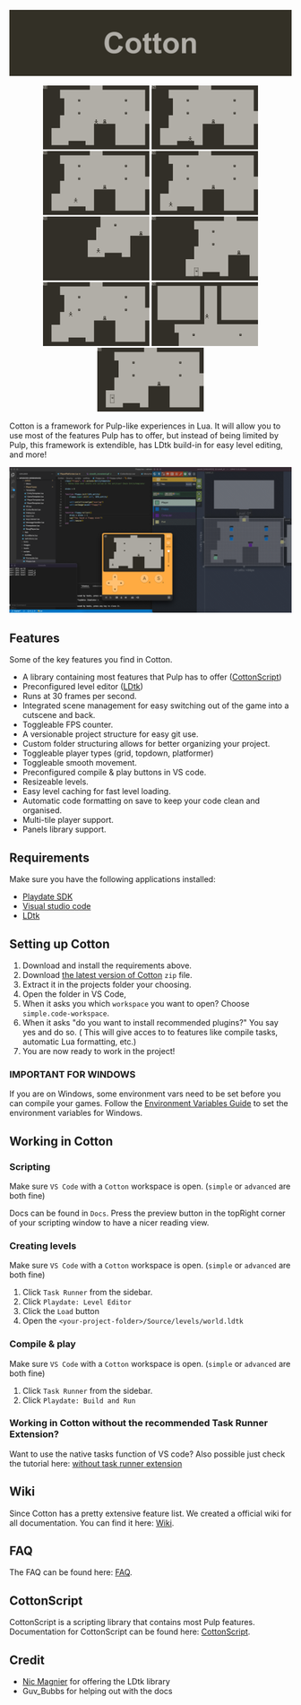 <p align="center">
    <img
    src="https://raw.githubusercontent.com/unbelievableflavour/cotton/master/Docs/images/banner.png" 
    alt="Cotton" 
    />
</p>

<p align="center">
    <img width="190" src="https://raw.githubusercontent.com/unbelievableflavour/cotton/master/Docs/images/showcase/player_grid.gif" />
    <img width="190" src="https://raw.githubusercontent.com/unbelievableflavour/cotton/master/Docs/images/showcase/player_platformer.gif" />
    <img width="190" src="https://raw.githubusercontent.com/unbelievableflavour/cotton/master/Docs/images/showcase/player_topdown.gif" />
    <img width="190" src="https://raw.githubusercontent.com/unbelievableflavour/cotton/master/Docs/images/showcase/movement_smooth.gif" />
    <img width="190" src="https://raw.githubusercontent.com/unbelievableflavour/cotton/master/Docs/images/showcase/camera_follow.gif" />
    <img width="190" src="https://raw.githubusercontent.com/unbelievableflavour/cotton/master/Docs/images/showcase/camera_follow_locked.gif" />
    <img width="190" src="https://raw.githubusercontent.com/unbelievableflavour/cotton/master/Docs/images/showcase/dialogs.gif" />
    <img width="190" src="https://raw.githubusercontent.com/unbelievableflavour/cotton/master/Docs/images/showcase/bigger_maps.gif" />
    <img width="190" src="https://raw.githubusercontent.com/unbelievableflavour/cotton/master/Docs/images/showcase/big_player.gif" />
</p>

Cotton is a framework for Pulp-like experiences in Lua. It will allow you to use most of the features Pulp has to offer, but instead of being limited by Pulp, this framework is extendible, has LDtk build-in for easy level editing, and more!

<p align="center">
    <img
    src="https://raw.githubusercontent.com/unbelievableflavour/cotton/master/Docs/images/environment.png" 
    alt="environment" 
    />
</p>

## Features

Some of the key features you find in Cotton.

* A library containing most features that Pulp has to offer ([CottonScript](https://github.com/unbelievableflavour/Cotton/wiki/CottonScript))
* Preconfigured level editor ([LDtk](https://ldtk.io/))
* Runs at 30 frames per second.
* Integrated scene management for easy switching out of the game into a cutscene and back.
* Toggleable FPS counter.
* A versionable project structure for easy git use.
* Custom folder structuring allows for better organizing your project.
* Toggleable player types (grid, topdown, platformer)
* Toggleable smooth movement.
* Preconfigured compile & play buttons in VS code.
* Resizeable levels.
* Easy level caching for fast level loading.
* Automatic code formatting on save to keep your code clean and organised.
* Multi-tile player support.
* Panels library support.

## Requirements

Make sure you have the following applications installed:

* [Playdate SDK](https://play.date/dev/) 
* [Visual studio code](https://code.visualstudio.com/)
* [LDtk](https://ldtk.io/)

## Setting up Cotton

1. Download and install the requirements above.
2. Download [the latest version of Cotton](https://github.com/unbelievableflavour/Cotton/releases) `zip` file.
3. Extract it in the projects folder your choosing.
4. Open the folder in VS Code, 
5. When it asks you which `workspace` you want to open? Choose `simple.code-workspace`. 
6. When it asks "do you want to install recommended plugins?" You say yes and do so. ( This will give acces to to features like compile tasks, automatic Lua formatting, etc.)
7. You are now ready to work in the project!

### IMPORTANT FOR WINDOWS

If you are on Windows, some environment vars need to be set before you can compile your games.
Follow the [Environment Variables Guide](https://github.com/unbelievableflavour/Cotton/wiki/How-to:-Setup-environment-variables) to set the environment variables for Windows.

## Working in Cotton

### Scripting

Make sure `VS Code` with a `Cotton` workspace is open. (`simple` or `advanced` are both fine)

Docs can be found in `Docs`. Press the preview button in the topRight corner of your scripting window to have a nicer reading view.

### Creating levels

Make sure `VS Code` with a `Cotton` workspace is open. (`simple` or `advanced` are both fine)

1. Click `Task Runner` from the sidebar.
2. Click `Playdate: Level Editor`
3. Click the `Load` button
4. Open the `<your-project-folder>/Source/levels/world.ldtk`

### Compile & play

Make sure `VS Code` with a `Cotton` workspace is open. (`simple` or `advanced` are both fine)

1. Click `Task Runner` from the sidebar.
2. Click `Playdate: Build and Run`

### Working in Cotton without the recommended Task Runner Extension?

Want to use the native tasks function of VS code? Also possible just check the tutorial here:
[without task runner extension](https://github.com/unbelievableflavour/Cotton/wiki/Working-in-Cotton-without-the-Task-Runner-Extension)

## Wiki

Since Cotton has a pretty extensive feature list. We created a official wiki for all documentation.
You can find it here: [Wiki](https://github.com/unbelievableflavour/Cotton/wiki).

## FAQ

The FAQ can be found here: [FAQ](https://github.com/unbelievableflavour/Cotton/wiki/FAQ).

## CottonScript

CottonScript is a scripting library that contains most Pulp features.
Documentation for CottonScript can be found here: [CottonScript](https://github.com/unbelievableflavour/Cotton/wiki/CottonScript).

## Credit

* [Nic Magnier](https://github.com/NicMagnier) for offering the LDtk library
* Guv_Bubbs for helping out with the docs
